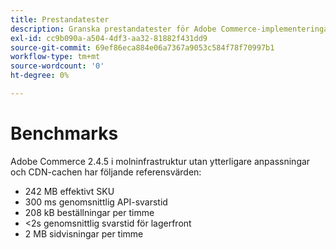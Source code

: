 ```yaml
---
title: Prestandatester
description: Granska prestandatester för Adobe Commerce-implementeringar på Adobe molninfrastruktur.
exl-id: cc9b090a-a504-4df3-aa32-81882f431dd9
source-git-commit: 69ef86eca884e06a7367a9053c584f78f70997b1
workflow-type: tm+mt
source-wordcount: '0'
ht-degree: 0%

---
```


# Benchmarks

Adobe Commerce 2.4.5 i molninfrastruktur utan ytterligare anpassningar och CDN-cachen har följande referensvärden:

- 242 MB effektivt SKU
- 300 ms genomsnittlig API-svarstid
- 208 kB beställningar per timme
- &lt;2s genomsnittlig svarstid för lagerfront
- 2 MB sidvisningar per timme
